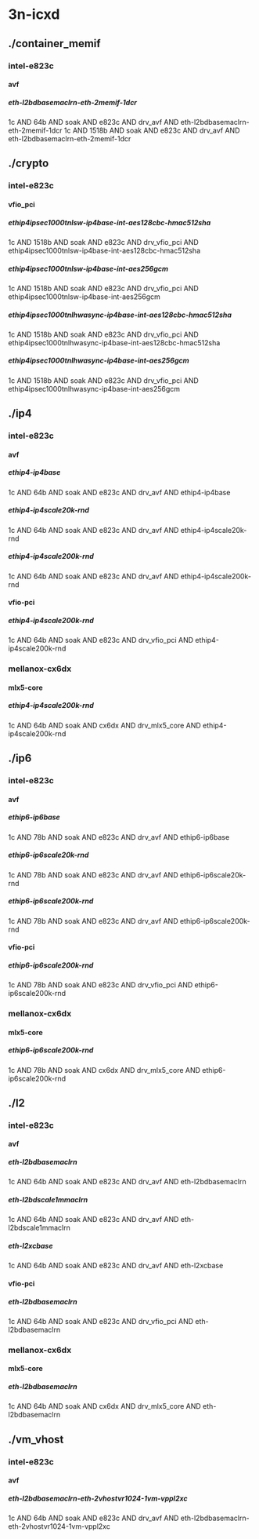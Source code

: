# 3n-icxd
## ./container_memif
### intel-e823c
#### avf
##### eth-l2bdbasemaclrn-eth-2memif-1dcr
1c AND 64b AND soak AND e823c AND drv_avf AND eth-l2bdbasemaclrn-eth-2memif-1dcr
1c AND 1518b AND soak AND e823c AND drv_avf AND eth-l2bdbasemaclrn-eth-2memif-1dcr
## ./crypto
### intel-e823c
#### vfio_pci
##### ethip4ipsec1000tnlsw-ip4base-int-aes128cbc-hmac512sha
1c AND 1518b AND soak AND e823c AND drv_vfio_pci AND ethip4ipsec1000tnlsw-ip4base-int-aes128cbc-hmac512sha
##### ethip4ipsec1000tnlsw-ip4base-int-aes256gcm
1c AND 1518b AND soak AND e823c AND drv_vfio_pci AND ethip4ipsec1000tnlsw-ip4base-int-aes256gcm
##### ethip4ipsec1000tnlhwasync-ip4base-int-aes128cbc-hmac512sha
1c AND 1518b AND soak AND e823c AND drv_vfio_pci AND ethip4ipsec1000tnlhwasync-ip4base-int-aes128cbc-hmac512sha
##### ethip4ipsec1000tnlhwasync-ip4base-int-aes256gcm
1c AND 1518b AND soak AND e823c AND drv_vfio_pci AND ethip4ipsec1000tnlhwasync-ip4base-int-aes256gcm
## ./ip4
### intel-e823c
#### avf
##### ethip4-ip4base
1c AND 64b AND soak AND e823c AND drv_avf AND ethip4-ip4base
##### ethip4-ip4scale20k-rnd
1c AND 64b AND soak AND e823c AND drv_avf AND ethip4-ip4scale20k-rnd
##### ethip4-ip4scale200k-rnd
1c AND 64b AND soak AND e823c AND drv_avf AND ethip4-ip4scale200k-rnd
#### vfio-pci
##### ethip4-ip4scale200k-rnd
1c AND 64b AND soak AND e823c AND drv_vfio_pci AND ethip4-ip4scale200k-rnd
### mellanox-cx6dx
#### mlx5-core
##### ethip4-ip4scale200k-rnd
1c AND 64b AND soak AND cx6dx AND drv_mlx5_core AND ethip4-ip4scale200k-rnd
## ./ip6
### intel-e823c
#### avf
##### ethip6-ip6base
1c AND 78b AND soak AND e823c AND drv_avf AND ethip6-ip6base
##### ethip6-ip6scale20k-rnd
1c AND 78b AND soak AND e823c AND drv_avf AND ethip6-ip6scale20k-rnd
##### ethip6-ip6scale200k-rnd
1c AND 78b AND soak AND e823c AND drv_avf AND ethip6-ip6scale200k-rnd
#### vfio-pci
##### ethip6-ip6scale200k-rnd
1c AND 78b AND soak AND e823c AND drv_vfio_pci AND ethip6-ip6scale200k-rnd
### mellanox-cx6dx
#### mlx5-core
##### ethip6-ip6scale200k-rnd
1c AND 78b AND soak AND cx6dx AND drv_mlx5_core AND ethip6-ip6scale200k-rnd
## ./l2
### intel-e823c
#### avf
##### eth-l2bdbasemaclrn
1c AND 64b AND soak AND e823c AND drv_avf AND eth-l2bdbasemaclrn
##### eth-l2bdscale1mmaclrn
1c AND 64b AND soak AND e823c AND drv_avf AND eth-l2bdscale1mmaclrn
##### eth-l2xcbase
1c AND 64b AND soak AND e823c AND drv_avf AND eth-l2xcbase
#### vfio-pci
##### eth-l2bdbasemaclrn
1c AND 64b AND soak AND e823c AND drv_vfio_pci AND eth-l2bdbasemaclrn
### mellanox-cx6dx
#### mlx5-core
##### eth-l2bdbasemaclrn
1c AND 64b AND soak AND cx6dx AND drv_mlx5_core AND eth-l2bdbasemaclrn
## ./vm_vhost
### intel-e823c
#### avf
##### eth-l2bdbasemaclrn-eth-2vhostvr1024-1vm-vppl2xc
1c AND 64b AND soak AND e823c AND drv_avf AND eth-l2bdbasemaclrn-eth-2vhostvr1024-1vm-vppl2xc
